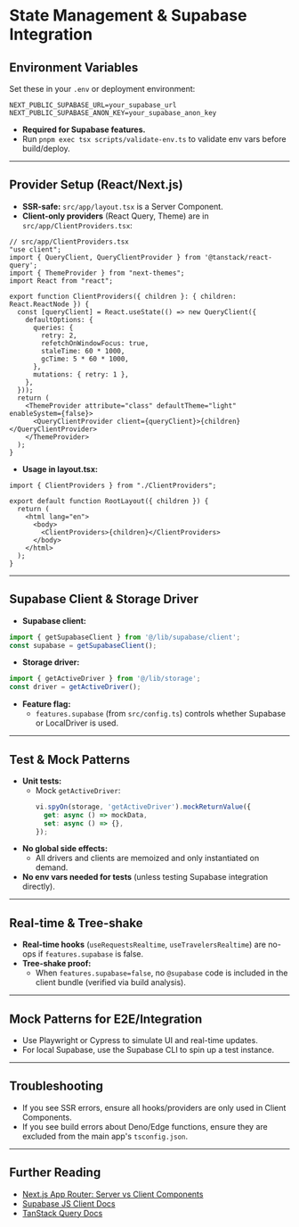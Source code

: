 # State Management & Supabase Integration

## Environment Variables

Set these in your `.env` or deployment environment:

```
NEXT_PUBLIC_SUPABASE_URL=your_supabase_url
NEXT_PUBLIC_SUPABASE_ANON_KEY=your_supabase_anon_key
```

- **Required for Supabase features.**
- Run `pnpm exec tsx scripts/validate-env.ts` to validate env vars before build/deploy.

---

## Provider Setup (React/Next.js)

- **SSR-safe:** `src/app/layout.tsx` is a Server Component.
- **Client-only providers** (React Query, Theme) are in `src/app/ClientProviders.tsx`:

```tsx
// src/app/ClientProviders.tsx
"use client";
import { QueryClient, QueryClientProvider } from '@tanstack/react-query';
import { ThemeProvider } from "next-themes";
import React from "react";

export function ClientProviders({ children }: { children: React.ReactNode }) {
  const [queryClient] = React.useState(() => new QueryClient({
    defaultOptions: {
      queries: {
        retry: 2,
        refetchOnWindowFocus: true,
        staleTime: 60 * 1000,
        gcTime: 5 * 60 * 1000,
      },
      mutations: { retry: 1 },
    },
  }));
  return (
    <ThemeProvider attribute="class" defaultTheme="light" enableSystem={false}>
      <QueryClientProvider client={queryClient}>{children}</QueryClientProvider>
    </ThemeProvider>
  );
}
```

- **Usage in layout.tsx:**

```tsx
import { ClientProviders } from "./ClientProviders";

export default function RootLayout({ children }) {
  return (
    <html lang="en">
      <body>
        <ClientProviders>{children}</ClientProviders>
      </body>
    </html>
  );
}
```

---

## Supabase Client & Storage Driver

- **Supabase client:**

```ts
import { getSupabaseClient } from '@/lib/supabase/client';
const supabase = getSupabaseClient();
```

- **Storage driver:**

```ts
import { getActiveDriver } from '@/lib/storage';
const driver = getActiveDriver();
```

- **Feature flag:**
  - `features.supabase` (from `src/config.ts`) controls whether Supabase or LocalDriver is used.

---

## Test & Mock Patterns

- **Unit tests:**
  - Mock `getActiveDriver`:
    ```ts
    vi.spyOn(storage, 'getActiveDriver').mockReturnValue({
      get: async () => mockData,
      set: async () => {},
    });
    ```
- **No global side effects:**
  - All drivers and clients are memoized and only instantiated on demand.
- **No env vars needed for tests** (unless testing Supabase integration directly).

---

## Real-time & Tree-shake

- **Real-time hooks** (`useRequestsRealtime`, `useTravelersRealtime`) are no-ops if `features.supabase` is false.
- **Tree-shake proof:**
  - When `features.supabase=false`, no `@supabase` code is included in the client bundle (verified via build analysis).

---

## Mock Patterns for E2E/Integration

- Use Playwright or Cypress to simulate UI and real-time updates.
- For local Supabase, use the Supabase CLI to spin up a test instance.

---

## Troubleshooting

- If you see SSR errors, ensure all hooks/providers are only used in Client Components.
- If you see build errors about Deno/Edge functions, ensure they are excluded from the main app's `tsconfig.json`.

---

## Further Reading
- [Next.js App Router: Server vs Client Components](https://nextjs.org/docs/app/building-your-application/rendering/composition-patterns)
- [Supabase JS Client Docs](https://supabase.com/docs/reference/javascript)
- [TanStack Query Docs](https://tanstack.com/query/latest) 